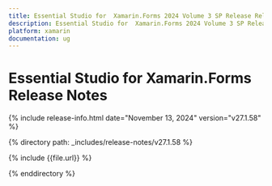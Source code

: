 ```yaml
---
title: Essential Studio for  Xamarin.Forms 2024 Volume 3 SP Release Release Notes  
description: Essential Studio for  Xamarin.Forms 2024 Volume 3 SP Release Release Notes  
platform: xamarin
documentation: ug
---
```


# Essential Studio for  Xamarin.Forms  Release Notes  

{% include release-info.html date="November 13, 2024"  version="v27.1.58" %} 

{% directory path: _includes/release-notes/v27.1.58 %}

{% include {{file.url}} %}

{% enddirectory %}